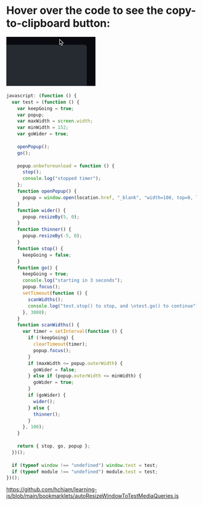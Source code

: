 <!-- View on GitHub to get the convenient copy-to-clipboard button: -->

# Hover over the code to see the copy-to-clipboard button:

![animation showing how to hover to get the copy-to-clipboard button](copy-code-to-clipboard.gif)

```js
javascript: (function () {
  var test = (function () {
    var keepGoing = true;
    var popup;
    var maxWidth = screen.width;
    var minWidth = 152;
    var goWider = true;

    openPopup();
    go();

    popup.onbeforeunload = function () {
      stop();
      console.log("stopped timer");
    };
    function openPopup() {
      popup = window.open(location.href, "_blank", "width=100, top=0, left=0");
    }
    function wider() {
      popup.resizeBy(5, 0);
    }
    function thinner() {
      popup.resizeBy(-5, 0);
    }
    function stop() {
      keepGoing = false;
    }
    function go() {
      keepGoing = true;
      console.log("starting in 3 seconds");
      popup.focus();
      setTimeout(function () {
        scanWidths();
        console.log("test.stop() to stop, and \ntest.go() to continue");
      }, 3000);
    }
    function scanWidths() {
      var timer = setInterval(function () {
        if (!keepGoing) {
          clearTimeout(timer);
          popup.focus();
        }
        if (maxWidth <= popup.outerWidth) {
          goWider = false;
        } else if (popup.outerWidth <= minWidth) {
          goWider = true;
        }
        if (goWider) {
          wider();
        } else {
          thinner();
        }
      }, 100);
    }

    return { stop, go, popup };
  })();

  if (typeof window !== "undefined") window.test = test;
  if (typeof module !== "undefined") module.test = test;
})();
```

https://github.com/hchiam/learning-js/blob/main/bookmarklets/autoResizeWindowToTestMediaQueries.js
